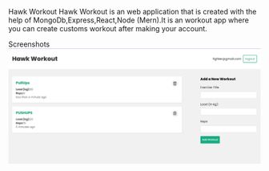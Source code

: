Hawk Workout
Hawk Workout is an web application that is created with the help of MongoDb,Express,React,Node (Mern).It is an workout app where you can create customs workout after making your account.

Screenshots
![](images/Capture.png)
